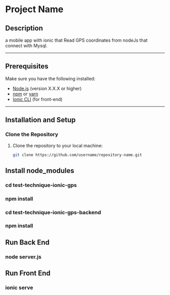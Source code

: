 # Project Name

## Description
a mobile app with ionic that Read GPS coordinates from nodeJs that connect with Mysql. 

---

## Prerequisites
Make sure you have the following installed:
- [Node.js](https://nodejs.org/) (version X.X.X or higher)
- [npm](https://www.npmjs.com/) or [yarn](https://yarnpkg.com/)
- [Ionic CLI](https://ionicframework.com/docs/cli) (for front-end)

---

## Installation and Setup

### Clone the Repository
1. Clone the repository to your local machine:
   ```bash
   git clone https://github.com/username/repository-name.git
   
## Install node_modules
### cd test-technique-ionic-gps 
### npm install 
### cd test-technique-ionic-gps-backend
### npm install

## Run Back End
### node server.js

## Run Front End 
### ionic serve
